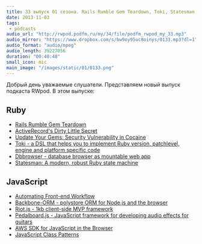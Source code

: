 ```yaml
---
title: 33 выпуск 01 сезона. Rails Rumble Gem Teardown, Toki, Statesman, Backbone-ORM, Pedalboard.js и прочее
date: 2013-11-03
tags:
 - podcasts
audio_url: "http://rwpod.podfm.ru/my/34/file/podfm_rwpod_my_33.mp3"
audio_mirror: "https://www.dropbox.com/s/bw9oy95uc8oinys/0133.mp3?dl=1"
audio_format: "audio/mpeg"
audio_length: 39227056
duration: "00:40:48"
small_icon: mic
main_image: "/images/static/01/0133.png"
---
```


Добрый день уважаемые слушатели. Представляем новый выпуск подкаста RWpod. В этом выпуске:

## Ruby

 - [Rails Rumble Gem Teardown](http://www.dwellable.com/blog/Rails-Rumble-Gem-Teardown)
 - [ActiveRecord's Dirty Little Secret](http://gavinmiller.io/2013/active-records-dirty-little-secret/)
 - [Update Your Gems: Security Vulnerability in Cocaine](http://robots.thoughtbot.com/update-your-gems-security-vulnerability-in-cocaine/)
 - [Toki - a DSL that helps you to implement Ruby version, patchlevel, engine and platform specific code](https://github.com/juskoljo/toki)
 - [Dbbrowser - database browser as mountable web app](https://github.com/rubylibs/dbbrowser)
 - [Statesman: A modern, robust Ruby state machine](https://gocardless.com/blog/statesman/)

## JavaScript

 - [Automating Front-end Workflow](https://speakerdeck.com/addyosmani/automating-front-end-workflow)
 - [Backbone-ORM - polystore ORM for Node.js and the browser](http://vidigami.github.io/backbone-orm/)
 - [Riot.js - 1kb client-side MVP framework](https://moot.it/riotjs/)
 - [Pedalboard.js - JavaScript framework for developing audio effects for guitars](http://dashersw.github.io/pedalboard.js/demo/)
 - [AWS SDK for JavaScript in the Browser](http://aws.typepad.com/aws/2013/10/developer-preview-aws-sdk-for-javascript.html)
 - [JavaScript Class Patterns](https://gist.github.com/lucastan/5421897)

<!--more-->

